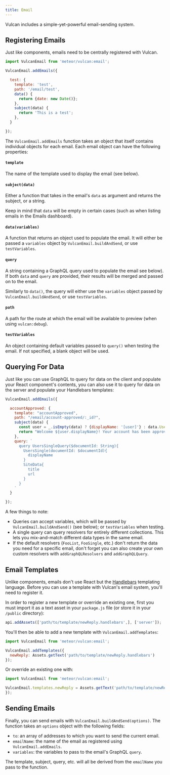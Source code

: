 ```yaml
---
title: Email
---
```


Vulcan includes a simple-yet-powerful email-sending system.

## Registering Emails

Just like components, emails need to be centrally registered with Vulcan.

```js
import VulcanEmail from 'meteor/vulcan:email';

VulcanEmail.addEmails({

  test: {
    template: 'test',
    path: '/email/test',
    data() {
      return {date: new Date()};
    },
    subject(data) {
      return 'This is a test';
    },
  }

});
```

The `VulcanEmail.addEmails` function takes an object that itself contains individual objects for each email. Each email object can have the following properties:

#### `template`

The name of the template used to display the email (see below).

#### `subject(data)`

Either a function that takes in the email's `data` as argument and returns the subject, or a string. 

Keep in mind that `data` will be empty in certain cases (such as when listing emails in the Emails dashboard).

#### `data(variables)`

A function that returns an object used to populate the email. It will either be passed a `variables` object by `VulcanEmail.buildAndSend`, or use `testVariables`.

#### `query`

A string containing a GraphQL query used to populate the email see below). If both `data` and `query` are provided, their results will be merged and passed on to the email.

Similarly to `data()`, the query will either use the `variables` object passed by `VulcanEmail.buildAndSend`, or use `testVariables`.

#### `path`

A path for the route at which the email will be available to preview (when using `vulcan:debug`).

#### `testVariables`

An object containing default variables passed to `query()` when testing the email. If not specified, a blank object will be used. 

## Querying For Data

Just like you can use GraphQL to query for data on the client and populate your React component's contents, you can also use it to query for data on the server and populate your Handlebars templates:

```js
VulcanEmail.addEmails({

  accountApproved: {
    template: "accountApproved",
    path: "/email/account-approved/:_id?",
    subject(data) {
      const user = _.isEmpty(data) ? {displayName: '[user]'} : data.UsersSingle;
      return "Welcome ${user.displayName}! Your account has been approved.";
    },
    query: `
      query UsersSingleQuery($documentId: String){
        UsersSingle(documentId: $documentId){
          displayName
        }
        SiteData{
          title
          url
        }
      }
    `
  }

});
```

A few things to note:

- Queries can accept variables, which will be passed by `VulcanEmail.buildAndSend()` (see below); or `testVariables` when testing.
- A single query can query resolvers for entirely different collections. This lets you mix-and-match different data types in the same email. 
- If the default resolvers (`FooList`, `FooSingle`, etc.) don't return the data you need for a specific email, don't forget you can also create your own custom resolvers with `addGraphQLResolvers` and `addGraphQLQuery`.

## Email Templates

Unlike components, emails don't use React but the [Handlebars](http://handlebarsjs.com/) templating language. Before you can use a template with Vulcan's email system, you'll need to register it. 

In order to register a new template or override an existing one, first you must import it as a text asset in your `package.js` file (or store it in your `/public` directory):

```js
api.addAssets(['path/to/template/newReply.handlebars',], ['server']);
```

You'll then be able to add a new template with `VulcanEmail.addTemplates`:

```js
import VulcanEmail from 'meteor/vulcan:email';

VulcanEmail.addTemplates({
  newReply: Assets.getText('path/to/template/newReply.handlebars')
});
```

Or override an existing one with:

```js
import VulcanEmail from 'meteor/vulcan:email';

VulcanEmail.templates.newReply = Assets.getText('path/to/template/newReply.handlebars');
});
```

## Sending Emails

Finally, you can send emails with `VulcanEmail.buildAndSend(options)`. The function takes an `options` object with the following fields:

- `to`: an array of addresses to which you want to send the current email.
- `emailName`: the name of the email as registered using `VulcanEmail.addEmails`.
- `variables`: the variables to pass to the email's GraphQL `query`.

The template, subject, query, etc. will all be derived from the `emailName` you pass to the function. 